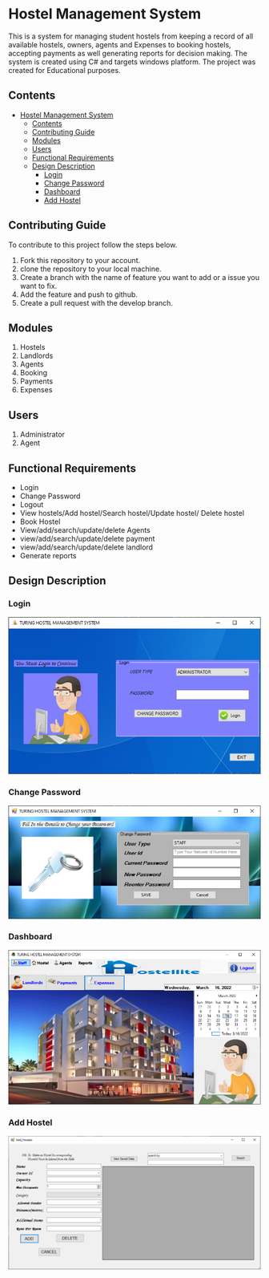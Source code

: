 # Hostel Management System

This is a system for managing student hostels from keeping a record of all available hostels, owners, agents and Expenses to booking hostels, accepting payments as well generating reports for decision making. The system is created using C# and targets windows platform. The project was created for Educational purposes.

## Contents

- [Hostel Management System](#hostel-management-system)
  - [Contents](#contents)
  - [Contributing Guide](#contributing-guide)
  - [Modules](#modules)
  - [Users](#users)
  - [Functional Requirements](#functional-requirements)
  - [Design Description](#design-description)
    - [Login](#login)
    - [Change Password](#change-password)
    - [Dashboard](#dashboard)
    - [Add Hostel](#add-hostel)

## Contributing Guide

To contribute to this project follow the steps below.

1. Fork this repository to your account.
2. clone the repository to your local machine.
3. Create a branch with the name of feature you want to add or a issue you want to fix.
4. Add the feature and push to github.
5. Create a pull request with the develop branch.

## Modules

1. Hostels
2. Landlords
3. Agents
4. Booking
5. Payments
6. Expenses

## Users

1. Administrator
2. Agent

## Functional Requirements

- Login
- Change Password
- Logout
- View hostels/Add hostel/Search hostel/Update hostel/ Delete hostel
- Book Hostel
- View/add/search/update/delete Agents
- view/add/search/update/delete payment
- view/add/search/update/delete landlord
- Generate reports

## Design Description

### Login

![Login Window](/screenshots/login.PNG)

### Change Password

![Change Password](/screenshots/change-password.PNG)

### Dashboard

![Dashboard](/screenshots/dashboard.PNG)

### Add Hostel

![Add Hostel](/screenshots/add-hostel.PNG)

